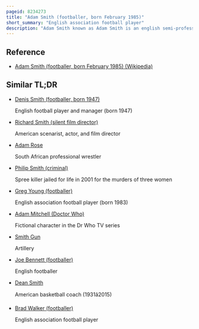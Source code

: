 ```yaml
---
pageid: 8234273
title: "Adam Smith (footballer, born February 1985)"
short_summary: "English association football player"
description: "Adam Smith known as Adam Smith is an english semi-professional Footballer who plays as a right Winger. He has played for aldershot Town Lincoln City and Chesterfield in the Football League."
---
```


## Reference

- [Adam Smith (footballer, born February 1985) (Wikipedia)](https://en.wikipedia.org/?curid=8234273)

## Similar TL;DR

- [Denis Smith (footballer, born 1947)](/tldr/en/denis-smith-footballer-born-1947)

  English football player and manager (born 1947)

- [Richard Smith (silent film director)](/tldr/en/richard-smith-silent-film-director)

  American scenarist, actor, and film director

- [Adam Rose](/tldr/en/adam-rose)

  South African professional wrestler

- [Philip Smith (criminal)](/tldr/en/philip-smith-criminal)

  Spree killer jailed for life in 2001 for the murders of three women

- [Greg Young (footballer)](/tldr/en/greg-young-footballer)

  English association football player (born 1983)

- [Adam Mitchell (Doctor Who)](/tldr/en/adam-mitchell-doctor-who)

  Fictional character in the Dr Who TV series

- [Smith Gun](/tldr/en/smith-gun)

  Artillery

- [Joe Bennett (footballer)](/tldr/en/joe-bennett-footballer)

  English footballer

- [Dean Smith](/tldr/en/dean-smith)

  American basketball coach (1931â2015)

- [Brad Walker (footballer)](/tldr/en/brad-walker-footballer)

  English association football player
